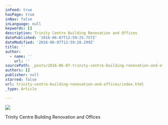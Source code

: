 ```yaml
---
inFeed: true
hasPage: true
inNav: false
inLanguage: null
keywords: []
description: Trinity Centre Building Renovation and Offices
datePublished: '2016-06-07T12:59:25.757Z'
dateModified: '2016-06-07T12:59:20.299Z'
title: ''
author:
  - name: ''
    url: ''
sourcePath: _posts/2016-06-07-trinity-centre-building-renovation-and-offices.md
authors: []
publisher: null
starred: false
url: trinity-centre-building-renovation-and-offices/index.html
_type: Article

---
```

![](https://the-grid-user-content.s3-us-west-2.amazonaws.com/d9fa8e84-4b47-44e0-bae0-a47dae87a0d8.jpg)

Trinity Centre Building Renovation and Offices